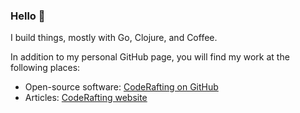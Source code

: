 ### Hello 👋
I build things, mostly with Go, Clojure, and Coffee.

In addition to my personal GitHub page, you will find my work at the following places:

- Open-source software: [CodeRafting on GitHub](https://github.com/coderafting)
- Articles: [CodeRafting website](https://www.coderafting.com)
